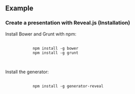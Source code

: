 ##  Example
### Create a presentation with Reveal.js (Installation)

<div class="fragment">
    <p>Install Bower and Grunt with npm:</p>
    <pre>
        <code data-trim data-noescape>
            npm install -g bower
            npm install -g grunt
        </code>
    </pre>
</div>

<div class="fragment">
    <p>Install the generator:</p>
    <pre>
        <code data-trim data-noescape>
            npm install -g generator-reveal
        </code>
    </pre>
</div>
